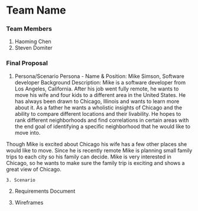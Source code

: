 # Team Name

### Team Members
1. Haoming Chen
2. Steven Domiter

### Final Proposal
1. Persona/Scenario
Persona - 
Name & Position: Mike Simson, Software developer
Background Description: Mike is a software developer from Los Angeles, California. After his job went fully remote, he wants to move his wife and four kids to a different area in the United States. He has always been drawn to Chicago, Illinois and wants to learn more about it. As a father he wants a wholistic insights of Chicago and the ability to compare different locations and their livability. He hopes to rank different neighborhoods and find correlations in certain areas with the end goal of identifying a specific neighborhood that he would like to move into.

Though Mike is excited about Chicago his wife has a few other places she would like to move. Since he is recently remote Mike is planning small family trips to each city so his family can decide. Mike is very interested in Chicago, so he wants to make sure the family trip is exciting and shows a great view of Chicago.

    3. Scenario
2. Requirements Document

3. Wireframes







